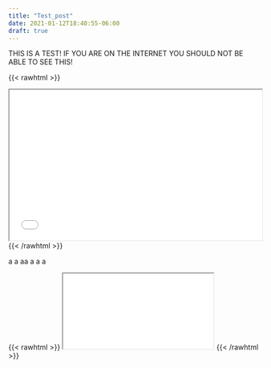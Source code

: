 ```yaml
---
title: "Test_post"
date: 2021-01-12T18:40:55-06:00
draft: true
---
```


THIS IS A TEST! IF YOU ARE ON THE INTERNET YOU SHOULD NOT BE ABLE TO SEE THIS!



{{< rawhtml >}}
  <iframe class="some_element" src="/js/test.html" width="100%" height="300"></iframe>
{{< /rawhtml >}}

a
a
aa
a
a
a



{{< rawhtml >}}
    <script src="https://cdnjs.cloudflare.com/ajax/libs/p5.js/0.7.3/p5.js"></script>
    <iframe src="/js/test.html"></iframe>
{{< /rawhtml >}}
